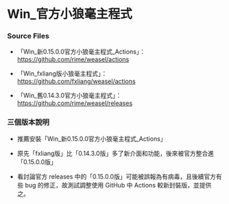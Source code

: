 # Win_官方小狼毫主程式

### Source Files

- 「Win_新0.15.0.0官方小狼毫主程式_Actions」：https://github.com/rime/weasel/actions

- 「Win_fxliang版小狼毫主程式」：https://github.com/fxliang/weasel/actions

- 「Win_舊0.14.3.0官方小狼毫主程式」：https://github.com/rime/weasel/releases

### 三個版本說明

- 推薦安裝「Win_新0.15.0.0官方小狼毫主程式_Actions」

- 原先「fxliang版」比「0.14.3.0版」多了新介面和功能，後來被官方整合進「0.15.0.0版」

- 看討論官方 releases 中的「0.15.0.0版」可能被誤報為有病毒，且後續官方有些 bug 的修正，故測試調整使用 GitHub 中 Actions 較新封裝版，並提供之。


